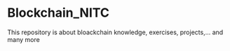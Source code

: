 # Blockchain_NITC

This repository is about bloackchain knowledge, exercises, projects,... and many more
